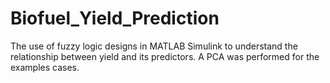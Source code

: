# Biofuel_Yield_Prediction
The use of fuzzy logic designs in MATLAB Simulink to understand the relationship between yield and its predictors. A PCA was performed for the examples cases.
